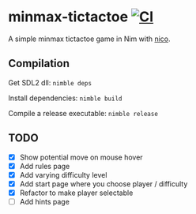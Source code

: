 # minmax-tictactoe [![CI](https://github.com/tandy-1000/minmax-tictactoe/actions/workflows/ci.yml/badge.svg)](https://github.com/tandy-1000/minmax-tictactoe/actions/workflows/ci.yml)
A simple minmax tictactoe game in Nim with [nico](https://github.com/ftsf/nico).

## Compilation
Get SDL2 dll: `nimble deps`

Install dependencies: `nimble build`

Compile a release executable: `nimble release`

## TODO
 - [x] Show potential move on mouse hover
 - [x] Add rules page
 - [x] Add varying difficulty level
 - [x] Add start page where you choose player / difficulty
 - [x] Refactor to make player selectable
 - [ ] Add hints page
